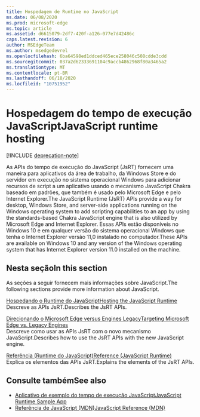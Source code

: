 ```yaml
---
title: Hospedagem de Runtime no JavaScript
ms.date: 06/08/2020
ms.prod: microsoft-edge
ms.topic: article
ms.assetid: d6615079-2df7-420f-a126-077e7d42486c
caps.latest.revision: 6
author: MSEdgeTeam
ms.author: msedgedevrel
ms.openlocfilehash: 6ba64598ed1ddced465ece258046c508cdde3cdd
ms.sourcegitcommit: 037a2d62333691104c9accb4862968f80a3465a2
ms.translationtype: MT
ms.contentlocale: pt-BR
ms.lasthandoff: 06/18/2020
ms.locfileid: "10751952"
---
```

# <span data-ttu-id="dae2e-102">Hospedagem do tempo de execução JavaScript</span><span class="sxs-lookup"><span data-stu-id="dae2e-102">JavaScript runtime hosting</span></span>  

[!INCLUDE [deprecation-note](./includes/deprecation-note.md)]  

<span data-ttu-id="dae2e-103">As APIs do tempo de execução do JavaScript (JsRT) fornecem uma maneira para aplicativos da área de trabalho, da Windows Store e do servidor em execução no sistema operacional Windows para adicionar recursos de script a um aplicativo usando o mecanismo JavaScript Chakra baseado em padrões, que também é usado pelo Microsoft Edge e pelo Internet Explorer.</span><span class="sxs-lookup"><span data-stu-id="dae2e-103">The JavaScript Runtime (JsRT) APIs provide a way for desktop, Windows Store, and server-side applications running on the Windows operating system to add scripting capabilities to an app by using the standards-based Chakra JavaScript engine that is also utilized by Microsoft Edge and Internet Explorer.</span></span>  <span data-ttu-id="dae2e-104">Essas APIs estão disponíveis no Windows 10 e em qualquer versão do sistema operacional Windows que tenha o Internet Explorer versão 11,0 instalado no computador.</span><span class="sxs-lookup"><span data-stu-id="dae2e-104">These APIs are available on Windows 10 and any version of the Windows operating system that has Internet Explorer version 11.0 installed on the machine.</span></span>  

## <span data-ttu-id="dae2e-105">Nesta seção</span><span class="sxs-lookup"><span data-stu-id="dae2e-105">In this section</span></span>  

<span data-ttu-id="dae2e-106">As seções a seguir fornecem mais informações sobre JavaScript.</span><span class="sxs-lookup"><span data-stu-id="dae2e-106">The following sections provide more information about JavaScript.</span></span>  

[<span data-ttu-id="dae2e-107">Hospedando o Runtime do JavaScript</span><span class="sxs-lookup"><span data-stu-id="dae2e-107">Hosting the JavaScript Runtime</span></span>](./chakra-hosting/hosting-the-javascript-runtime.md)  
<span data-ttu-id="dae2e-108">Descreve as APIs JsRT.</span><span class="sxs-lookup"><span data-stu-id="dae2e-108">Describes the JsRT APIs.</span></span>  

[<span data-ttu-id="dae2e-109">Direcionando o Microsoft Edge versus Engines Legacy</span><span class="sxs-lookup"><span data-stu-id="dae2e-109">Targeting Microsoft Edge vs. Legacy Engines</span></span>](./chakra-hosting/targeting-edge-vs-legacy-engines-in-jsrt-apis.md)  
<span data-ttu-id="dae2e-110">Descreve como usar as APIs JsRT com o novo mecanismo JavaScript.</span><span class="sxs-lookup"><span data-stu-id="dae2e-110">Describes how to use the JsRT APIs with the new JavaScript engine.</span></span>  

[<span data-ttu-id="dae2e-111">Referência (Runtime do JavaScript)</span><span class="sxs-lookup"><span data-stu-id="dae2e-111">Reference (JavaScript Runtime)</span></span>](./chakra-hosting/reference-javascript-runtime.md)  
<span data-ttu-id="dae2e-112">Explica os elementos das APIs JsRT.</span><span class="sxs-lookup"><span data-stu-id="dae2e-112">Explains the elements of the JsRT APIs.</span></span>  

## <span data-ttu-id="dae2e-113">Consulte também</span><span class="sxs-lookup"><span data-stu-id="dae2e-113">See also</span></span>  

*   [<span data-ttu-id="dae2e-114">Aplicativo de exemplo do tempo de execução JavaScript</span><span class="sxs-lookup"><span data-stu-id="dae2e-114">JavaScript Runtime Sample App</span></span>](https://go.microsoft.com/fwlink/p/?LinkID=306674&clcid=0x409)  
*   [<span data-ttu-id="dae2e-115">Referência de JavaScript (MDN)</span><span class="sxs-lookup"><span data-stu-id="dae2e-115">JavaScript Reference (MDN)</span></span>](https://developer.mozilla.org/docs/Web/JavaScript/Reference)  
